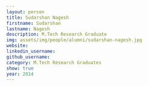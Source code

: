 ```yaml
---
layout: person
title: Sudarshan Nagesh
firstname: Sudarshan
lastname: Nagesh
description: M.Tech Research Graduate
img: assets/img/people/alumni/sudarshan-nagesh.jpg
website: 
linkedin_username: 
github_username:
category: M.Tech Research Graduates
show: true
year: 2014
---
```

